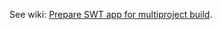See wiki: [Prepare SWT app for multiproject build](../../../../wiki/Prepare-SWT-app-for-multiproject-build).
